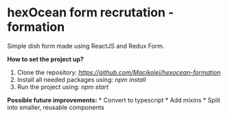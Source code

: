 # hexOcean form recrutation - formation

Simple dish form made using ReactJS and Redux Form. 

**How to set the project up?**
1. Clone the repository: *https://github.com/Macikolej/hexocean-formation*
2. Install all needed packages using: *npm install*
3. Run the project using: *npm start*

**Possible future improvements:**
    * Convert to typescript
    * Add mixins
    * Split into smaller, reusable components